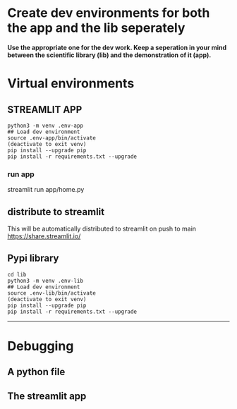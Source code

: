 # Create dev environments for both the app and the lib seperately

**Use the appropriate one for the dev work. Keep a seperation in your mind between the scientific library (lib) and the demonstration of it (app).**

# Virtual environments

## STREAMLIT APP
```
python3 -m venv .env-app
## Load dev environment
source .env-app/bin/activate
(deactivate to exit venv)
pip install --upgrade pip
pip install -r requirements.txt --upgrade
```

### run app
streamlit run app/home.py

## distribute to streamlit
This will be automatically distributed to streamlit on push to main  
https://share.streamlit.io/

## Pypi library
```
cd lib
python3 -m venv .env-lib
## Load dev environment
source .env-lib/bin/activate
(deactivate to exit venv)
pip install --upgrade pip
pip install -r requirements.txt --upgrade
```

---  

# Debugging

## A python file

## The streamlit app


